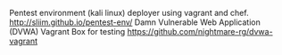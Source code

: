 
Pentest environment (kali linux) deployer using vagrant and chef. http://sliim.github.io/pentest-env/
Damn Vulnerable Web Application (DVWA) Vagrant Box for testing https://github.com/nightmare-rg/dvwa-vagrant
